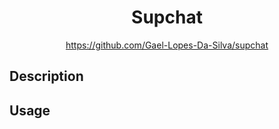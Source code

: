 <div align="center">
	<h1>Supchat</h1>
    <a href="https://github.com/Gael-Lopes-Da-Silva/railroad">https://github.com/Gael-Lopes-Da-Silva/supchat</a>
</div>


Description
------------------------------------------------------------------


Usage
------------------------------------------------------------------
